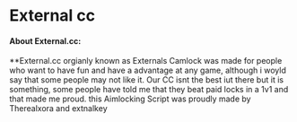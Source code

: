 # External cc

#### About External.cc:
**External.cc orgianly known as Externals Camlock was made for people who want to have fun and have a advantage at any game, although i woyld say that some people may not like it. Our CC isnt the best iut there but it is something, some people have told me that they beat paid locks in a 1v1 and that made me proud. this Aimlocking Script was proudly made by Therealxora and extnalkey
